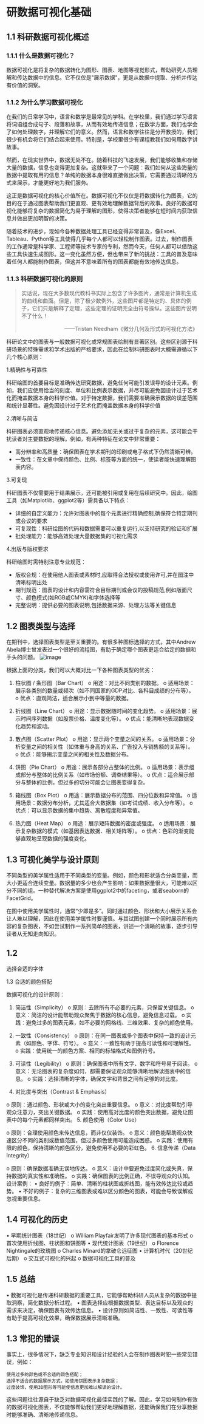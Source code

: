 # 研数据可视化基础

## 1.1 科研数据可视化概述
### 1.1.1 什么是数据可视化？
数据可视化是将复杂的数据转化为图形、图表、地图等视觉形式，帮助研究人员理解和传达数据中的信息。它不仅仅是"展示数据"，更是从数据中提取、分析并传达有价值的洞察。
### 1.1.2 为什么学习数据可视化
在我们的日常学习中，语言和数学是最常见的学科。在学校里，我们通过学习语言将词语组合成句子、段落和故事，从而有效地传递信息；在数学方面，我们也学会了如何处理数字，并理解它们的意义。然而，语言和数学往往是分开教授的，我们很少有机会将它们结合起来使用。特别是，学校里很少有课程教我们如何用数字讲故事。
 
然而，在现实世界中，数据无处不在。随着科技的飞速发展，我们能够收集和存储大量的数据，信息也变得更加复杂。这就带来了一个问题：我们如何从这些海量的数据中提取有用的信息？单纯的数据本身很难直接做出决策，它需要通过清晰的方式来展示，才能更好地为我们服务。

这正是数据可视化的核心价值所在。数据可视化不仅仅是将数据转化为图表，它的目的在于通过图表帮助我们更直观、更有效地理解数据背后的故事。良好的数据可视化能够将复杂的数据简化为易于理解的图形，使得决策者能够在短时间内获取信息并做出更加明智的决策。

随着技术的进步，现如今各种数据处理工具已经变得非常普及，像Excel、Tableau、Python等工具使得几乎每个人都可以轻松制作图表。过去，制作图表的工作通常是科学家、工程师等技术专家的专利，然而今天，任何人都可以借助这些工具快速生成图形。这一变化虽然方便，但也带来了新的挑战：工具的普及意味着任何人都能制作图表，但这并不意味着所有的图表都能有效地传达信息。

### 1.1.3 科研数据可视化的原则

>实话说，现在大多数现代教科书实际上包含了许多图片，通常是计算机生成的曲线和曲面。但是，除了极少数例外，这些图片都是特定的、具体的例子，它们只是解释了定理，这些定理的证明完全由符号操纵。这些图片说明不了什么！  
> <div style="text-align: right;">——Tristan Needham《微分几何及形式的可视化方法》</div>

科研论文中的图表与一般数据可视化或常规图表绘制有显著区别。这些区别源于科研场景的特殊需求和学术出版的严格要求，因此在绘制科研图表时大概需遵循以下几个核心原则：

1.精确性与可靠性

科研绘图的首要目标是准确传达研究数据，避免任何可能引发误导的设计元素。例如，我们应使用恰当的刻度、单位和比例表示数据，并尽可能避免因设计过于艺术化而掩盖数据本身的科学价值。对于特定数据，我们需要准确展示数据的误差范围和统计显著性。避免因设计过于艺术化而掩盖数据本身的科学价值

2.清晰与简洁

科研图表必须直观地传递核心信息。避免添加无关或过于复杂的元素，这可能会干扰读者对主要数据的理解。例如，有两种特征在论文中非常重要：
- 高分辨率和高质量：确保图表在学术期刊的印刷或电子格式下仍然清晰可辨。  
- 一致性：在文章中保持颜色、比例、标签等方面的统一，使读者能快速理解图表内容。

3.可复现

科研图表不仅需要用于结果展示，还可能被引用或复用在后续研究中。因此，绘图工具（如Matplotlib、ggplot2等）需具备以下特点：
- 详细的自定义能力：允许对图表中的每个元素进行精确控制,确保符合特定期刊或会议的要求
- 可复现性：科研绘图的代码和数据需要可以重复运行,以支持研究的验证和扩展
- 批处理能力：能够高效处理大量数据集的可视化需求

4.出版与版权要求

科研绘图时需特别注意专业规范：
- 版权合规：在使用他人图表或素材时,应取得合法授权或使用许可,并在图注中清晰标明出处  
- 期刊规范：图表的设计和内容需符合目标期刊或会议的投稿规范,例如版面尺寸、颜色模式(如RGB或CMYK)和字体选择等  
- 完整说明：提供必要的图表说明,包括数据来源、处理方法等关键信息




## 1.2 图表类型与选择
在期刊中，选择图表类型是至关重要的。有很多种图标选择的方式，其中Andrew Abela博士曾发表过一个很好的流程图，有助于确定哪个图表更适合给定的数据和手头的问题。
![image](images/choosing-a-good-chart.jpg)

根据上面的分类，我们可以大概对比一下各种图表类型的优劣：

1.	柱状图 / 条形图（Bar Chart）
o	用途：对比不同类别的数据。
o	适用场景：展示各类别的数量或频次（如不同国家的GDP对比、各科目成绩的分布等）。
o	优点：直观简洁，适合展示小到中等量的数据。
 
2.	折线图（Line Chart）
o	用途：显示数据随时间的变化趋势。
o	适用场景：展示时间序列数据（如股票价格、温度变化等）。
o	优点：能清晰地表现数据变化趋势和波动。
 
 

3.	散点图（Scatter Plot）
o	用途：显示两个变量之间的关系。
o	适用场景：分析变量之间的相关性（如体重与身高的关系、广告投入与销售额的关系等）。
o	优点：能够揭示变量之间的相关性及数据分布。
 
4.	饼图（Pie Chart）
o	用途：展示各部分占整体的比例。
o	适用场景：表示组成部分与整体的比例关系（如市场份额、调查结果等）。
o	优点：适合展示部分与整体的比例，但过多的切分可能会让图表变得复杂。
 
5.	箱线图（Box Plot）
o	用途：展示数据分布的范围、四分位数和异常值。
o	适用场景：数据分布分析，尤其适合大数据集（如考试成绩、收入分布等）。
o	优点：可以显示数据的集中趋势、离散程度和异常值。
 
6.	热力图（Heat Map）
o	用途：展示矩阵数据的密度或强度。
o	适用场景：展示复杂数据的模式（如基因表达数据、相关矩阵等）。
o	优点：色彩的渐变能够直观地呈现数据的强度变化。
 
 
## 1.3 可视化美学与设计原则


不同类型的美学属性适用于不同类型的变量。例如，颜色和形状适合分类变量，而大小更适合连续变量。数据量的多少也会产生影响：如果数据量很大，可能难以区分不同的组。一种替代解决方案是使用ggplot2中的faceting，或者seaborn的FacetGrid。

在图中使用美学属性时，通常“少即是多”。同时通过颜色、形状和大小展示关系会让人难以理解，因此在使用美学属性时要谨慎。与其试图创建一个同时展示所有内容的复杂图表，不如尝试制作一系列简单的图表，讲述一个清晰的故事，逐步引导读者从无知走向知识。





## 1.2 
选择合适的字体


1.3
合适的颜色搭配



数据可视化的设计原则：
1.	简洁性（Simplicity）
o	原则：去除所有不必要的元素，只保留关键信息。
o	意义：简洁的设计能帮助观众聚焦于数据的核心信息，避免信息过载。
o	实践：避免过多的图表元素，如不必要的网格线、三维效果、复杂的颜色使用。

2.	一致性（Consistency）
o	原则：在同一图表或多个图表中保持一致的设计元素（如颜色、字体、符号）。
o	意义：一致性有助于提高可读性和可理解性。
o	实践：使用统一的颜色方案、相同的标轴格式和图例符号。

3.	可读性（Legibility）
o	原则：确保图表中所有文字、数字和符号易于阅读。
o	意义：无论图表的复杂度如何，都需要保证观众能够清晰地解读图表中的信息。
o	实践：选择清晰的字体，确保文字和背景之间有足够的对比度。
4.	对比度与突出（Contrast & Emphasis）

o	原则：通过颜色、形状或大小的变化突出重要信息。
o	意义：对比度帮助引导观众注意力，突出关键数据。
o	实践：使用高对比度的颜色突出数据，避免让图表中的每个元素都同样突出。
5.	颜色使用（Color Use）

o	原则：合理使用颜色来传达信息，而非仅仅装饰。
o	意义：颜色能帮助观众快速区分不同的类别或数值范围，但过多颜色使用可能造成困惑。
o	实践：使用有限的颜色，保持清晰的颜色区分，避免使用不必要的彩虹色。
6.	信息传递（Data Integrity）

o	原则：确保数据准确无误地传达。
o	意义：设计中要避免过度简化或失真，保持数据的真实性和准确性。
o	实践：确保图表的比例正确，不误导观众的认知。
设计案例：
•	良好的例子：简单、清晰的柱状图或折线图，能有效传达比较或趋势。
•	不好的例子：复杂的三维图表或难以区分颜色的图表，可能会导致误解或忽视重要信息。


## 1.4 可视化的历史
•	早期统计图表（18世纪） 
o	William Playfair发明了许多现代图表的基本形式
o	首次使用折线图、柱状图和饼图等
•	现代统计图表（19世纪） 
o	Florence Nightingale的玫瑰图
o	Charles Minard的拿破仑远征图
•	计算机时代（20世纪后期） 
o	交互式可视化的兴起
o	数据可视化工具的普及


## 1.5 总结
•	数据可视化是传递科研数据的重要工具，它能够帮助科研人员从复杂的数据中提取洞察，简化数据分析过程。
•	图表选择应根据数据类型、表达目标以及观众的需求来决定，确保图表有效传达信息。
•	设计原则如简洁性、一致性、可读性等有助于提高可视化效果，确保数据展示清晰准确。



## 1.3 常犯的错误
事实上，很多情况下，缺乏专业知识和设计经验的人会在制作图表时犯一些常见错误，例如：

    使用过多的颜色或不合适的颜色搭配；
    选择不适合的数据展示方式，如使用饼图表示复杂数据；
    过度装饰，使用3D图形等可能使信息更加难以解读的设计。

这些问题往往源自于缺乏对数据可视化最佳实践的了解。因此，学习如何制作有效的数据可视化图表，不仅能够帮助我们更好地理解数据，还能确保我们在分享数据时能够准确、清晰地传递信息。